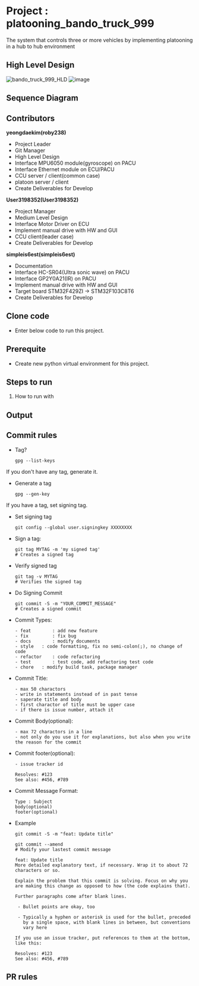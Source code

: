 # Project : platooning_bando_truck_999
The system that controls three or more vehicles by implementing platooning in a hub to hub environment

## High Level Design
![bando_truck_999_HLD](https://github.com/Intel-Edge-AI-SW-Developers-2nd-Platoon/platooning_bando_truck_999/assets/45201672/42225cf4-90c1-4001-b70e-d1f72436401d)
![image](https://github.com/Intel-Edge-AI-SW-Developers-2nd-Platoon/platooning_bando_truck_999/assets/45201672/474f715d-6610-4f62-a177-c4b9136d9dc8)

## Sequence Diagram

## Contributors

**yeongdaekim(roby238)**
- Project Leader
- Git Manager
- High Level Design
- Interface MPU6050 module(gyroscope) on PACU
- Interface Ethernet module on ECU/PACU
- CCU server / client(common case)
- platoon server / client
- Create Deliverables for Develop

**User3198352(User3198352)**
- Project Manager
- Medium Level Design
- Interface Motor Driver on ECU
- Implement manual drive with HW and GUI
- CCU client(leader case)
- Create Deliverables for Develop

**simpleis6est(simpleis6est)**
- Documentation
- Interface HC-SR04(Ultra sonic wave) on PACU
- Interface GP2Y0A21(IR) on PACU
- Implement manual drive with HW and GUI
- Target board STM32F429ZI -> STM32F103C8T6  
- Create Deliverables for Develop


## Clone code
* Enter below code to run this project.

## Prerequite
* Create new python virtual environment for this project.

## Steps to run
1. How to run with 

## Output

## Commit rules
- Tag?
  ```
  gpg --list-keys
  ```
  
If you don't have any tag, generate it.
- Generate a tag
  ```
  gpg --gen-key
  ```

If you have a tag, set signing tag.
- Set signing tag
  ```
  git config --global user.signingkey XXXXXXXX
  ```
  
- Sign a tag:
  ```
  git tag MYTAG -m 'my signed tag'
  # Creates a signed tag
  ```

- Verify signed tag
  ```
  git tag -v MYTAG
  # Verifies the signed tag
  ```

- Do Signing Commit
  ```
  git commit -S -m "YOUR_COMMIT_MESSAGE"
  # Creates a signed commit
  ```

- Commit Types:
  ```
  - feat 		: add new feature
  - fix 		: fix bug
  - docs 		: modify documents
  - style 	: code formatting, fix no semi-colon(;), no change of code
  - refactor 	: code refactoring
  - test 		: test code, add refactoring test code
  - chore 	: modify build task, package manager
  ```

- Commit Title:
  ```
  - max 50 charactors
  - write in statements instead of in past tense
  - saperate title and body
  - first charactor of title must be upper case
  - if there is issue number, attach it
  ```

- Commit Body(optional):
  ```
  - max 72 charactors in a line
  - not only do you use it for explanations, but also when you write the reason for the commit
  ```

- Commit footer(optional):
  ```
  - issue tracker id
  ```
  ```
  Resolves: #123
  See also: #456, #789
  ```

- Commit Message Format: 
  ```
  Type : Subject
  body(optional)
  footer(optional)
  ```

- Example
  ```
  git commit -S -m "feat: Update title"
  ```

  ```
  git commit --amend
  # Modify your lastest commit message
  ```

  ```
  feat: Update title
  More detailed explanatory text, if necessary. Wrap it to about 72
  characters or so. 
  
  Explain the problem that this commit is solving. Focus on why you
  are making this change as opposed to how (the code explains that).
  
  Further paragraphs come after blank lines.
  
   - Bullet points are okay, too
  
   - Typically a hyphen or asterisk is used for the bullet, preceded
     by a single space, with blank lines in between, but conventions
     vary here
  
  If you use an issue tracker, put references to them at the bottom,
  like this:
  
  Resolves: #123
  See also: #456, #789
  ``` 

## PR rules
